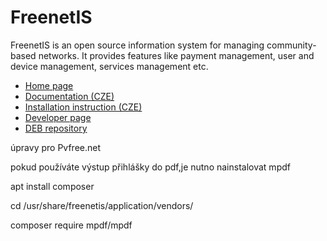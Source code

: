 # FreenetIS

FreenetIS is an open source information system for managing community-based networks.
It provides features like payment management, user and device management, services management etc.

* [Home page](http://www.freenetis.org)
* [Documentation (CZE)](http://wiki.freenetis.org)
* [Installation instruction (CZE)](http://wiki.freenetis.org/index.php/Instalace)
* [Developer page](https://dev.freenetis.org/projects/freenetis)
* [DEB repository](http://repository.freenetis.org)


úpravy pro Pvfree.net

pokud používáte výstup přihlášky do pdf,je nutno nainstalovat mpdf


apt install composer

cd /usr/share/freenetis/application/vendors/

composer require mpdf/mpdf
